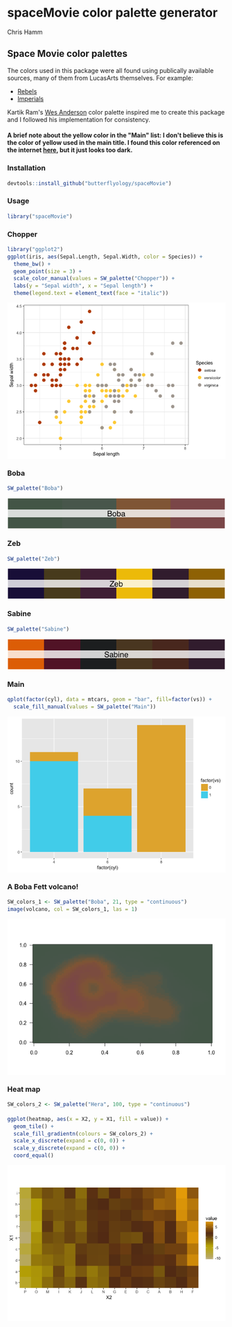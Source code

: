# spaceMovie color palette generator
Chris Hamm  


## Space Movie color palettes
The colors used in this package were all found using publically available sources, many of them from LucasArts themselves. For example:

- [Rebels](http://www.starwars.com/news/star-wars-rebels-costume-color-guide-for-padawans-twileks-and-more)
- [Imperials](http://www.starwars.com/news/star-wars-rebels-costume-color-guide-for-imperials)

Kartik Ram's [Wes Anderson](https://github.com/karthik/wesanderson) color palette inspired me to create this package and I followed his implementation for consistency.

#### A brief note about the yellow color in the "Main" list: I don't believe this is the color of yellow used in the main title. I found this color referenced on the internet [here](), but it just looks too dark. 

### Installation

```r
devtools::install_github("butterflyology/spaceMovie")
```

### Usage

```r
library("spaceMovie")
```

### Chopper

```r
library("ggplot2")
ggplot(iris, aes(Sepal.Length, Sepal.Width, color = Species)) +
  theme_bw() +
  geom_point(size = 3) +
  scale_color_manual(values = SW_palette("Chopper")) +
  labs(y = "Sepal width", x = "Sepal length") +
  theme(legend.text = element_text(face = "italic"))
```

<img src="figure/chopper-1.png" style="display: block; margin: auto;" />

### Boba

```r
SW_palette("Boba")
```

<img src="figure/Boba-1.png" style="display: block; margin: auto;" />

### Zeb

```r
SW_palette("Zeb")
```

<img src="figure/Zeb-1.png" style="display: block; margin: auto;" />

### Sabine

```r
SW_palette("Sabine")
```

<img src="figure/Sabine-1.png" style="display: block; margin: auto;" />


### Main

```r
qplot(factor(cyl), data = mtcars, geom = "bar", fill=factor(vs)) +
  scale_fill_manual(values = SW_palette("Main"))
```

<img src="figure/Main-1.png" style="display: block; margin: auto;" />

### A Boba Fett volcano!

```r
SW_colors_1 <- SW_palette("Boba", 21, type = "continuous")
image(volcano, col = SW_colors_1, las = 1)
```

<img src="figure/Boba_volcano-1.png" style="display: block; margin: auto;" />

### Heat map

```r
SW_colors_2 <- SW_palette("Hera", 100, type = "continuous")

ggplot(heatmap, aes(x = X2, y = X1, fill = value)) + 
  geom_tile() + 
  scale_fill_gradientn(colours = SW_colors_2) + 
  scale_x_discrete(expand = c(0, 0)) +
  scale_y_discrete(expand = c(0, 0)) + 
  coord_equal() 
```

<img src="figure/Heat-1.png" style="display: block; margin: auto;" />
